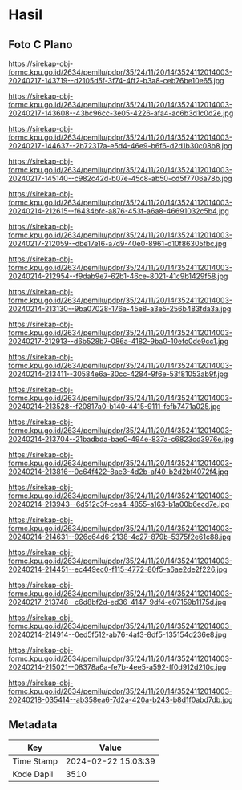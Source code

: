 # Hasil

## Foto C Plano

https://sirekap-obj-formc.kpu.go.id/2634/pemilu/pdpr/35/24/11/20/14/3524112014003-20240217-143719--d2105d5f-3f74-4ff2-b3a8-ceb76be10e65.jpg

https://sirekap-obj-formc.kpu.go.id/2634/pemilu/pdpr/35/24/11/20/14/3524112014003-20240217-143608--43bc96cc-3e05-4226-afa4-ac6b3d1c0d2e.jpg

https://sirekap-obj-formc.kpu.go.id/2634/pemilu/pdpr/35/24/11/20/14/3524112014003-20240217-144637--2b72317a-e5d4-46e9-b6f6-d2d1b30c08b8.jpg

https://sirekap-obj-formc.kpu.go.id/2634/pemilu/pdpr/35/24/11/20/14/3524112014003-20240217-145140--c982c42d-b07e-45c8-ab50-cd5f7706a78b.jpg

https://sirekap-obj-formc.kpu.go.id/2634/pemilu/pdpr/35/24/11/20/14/3524112014003-20240214-212615--f6434bfc-a876-453f-a6a8-46691032c5b4.jpg

https://sirekap-obj-formc.kpu.go.id/2634/pemilu/pdpr/35/24/11/20/14/3524112014003-20240217-212059--dbe17e16-a7d9-40e0-8961-d10f86305fbc.jpg

https://sirekap-obj-formc.kpu.go.id/2634/pemilu/pdpr/35/24/11/20/14/3524112014003-20240214-212954--f9dab9e7-62b1-46ce-8021-41c9b1429f58.jpg

https://sirekap-obj-formc.kpu.go.id/2634/pemilu/pdpr/35/24/11/20/14/3524112014003-20240214-213130--9ba07028-176a-45e8-a3e5-256b483fda3a.jpg

https://sirekap-obj-formc.kpu.go.id/2634/pemilu/pdpr/35/24/11/20/14/3524112014003-20240217-212913--d6b528b7-086a-4182-9ba0-10efc0de9cc1.jpg

https://sirekap-obj-formc.kpu.go.id/2634/pemilu/pdpr/35/24/11/20/14/3524112014003-20240214-213411--30584e6a-30cc-4284-9f6e-53f81053ab9f.jpg

https://sirekap-obj-formc.kpu.go.id/2634/pemilu/pdpr/35/24/11/20/14/3524112014003-20240214-213528--f20817a0-b140-4415-9111-fefb7471a025.jpg

https://sirekap-obj-formc.kpu.go.id/2634/pemilu/pdpr/35/24/11/20/14/3524112014003-20240214-213704--21badbda-bae0-494e-837a-c6823cd3976e.jpg

https://sirekap-obj-formc.kpu.go.id/2634/pemilu/pdpr/35/24/11/20/14/3524112014003-20240214-213816--0c64f422-8ae3-4d2b-af40-b2d2bf4072f4.jpg

https://sirekap-obj-formc.kpu.go.id/2634/pemilu/pdpr/35/24/11/20/14/3524112014003-20240214-213943--6d512c3f-cea4-4855-a163-b1a00b6ecd7e.jpg

https://sirekap-obj-formc.kpu.go.id/2634/pemilu/pdpr/35/24/11/20/14/3524112014003-20240214-214631--926c64d6-2138-4c27-879b-5375f2e61c88.jpg

https://sirekap-obj-formc.kpu.go.id/2634/pemilu/pdpr/35/24/11/20/14/3524112014003-20240214-214451--ec449ec0-f115-4772-80f5-a6ae2de2f226.jpg

https://sirekap-obj-formc.kpu.go.id/2634/pemilu/pdpr/35/24/11/20/14/3524112014003-20240217-213748--c6d8bf2d-ed36-4147-9df4-e07159b1175d.jpg

https://sirekap-obj-formc.kpu.go.id/2634/pemilu/pdpr/35/24/11/20/14/3524112014003-20240214-214914--0ed5f512-ab76-4af3-8df5-135154d236e8.jpg

https://sirekap-obj-formc.kpu.go.id/2634/pemilu/pdpr/35/24/11/20/14/3524112014003-20240214-215021--08378a6a-fe7b-4ee5-a592-ff0d912d210c.jpg

https://sirekap-obj-formc.kpu.go.id/2634/pemilu/pdpr/35/24/11/20/14/3524112014003-20240218-035414--ab358ea6-7d2a-420a-b243-b8d1f0abd7db.jpg


## Metadata

| Key        | Value               |
| ---------- | ------------------- |
| Time Stamp | 2024-02-22 15:03:39 |
| Kode Dapil | 3510                |



